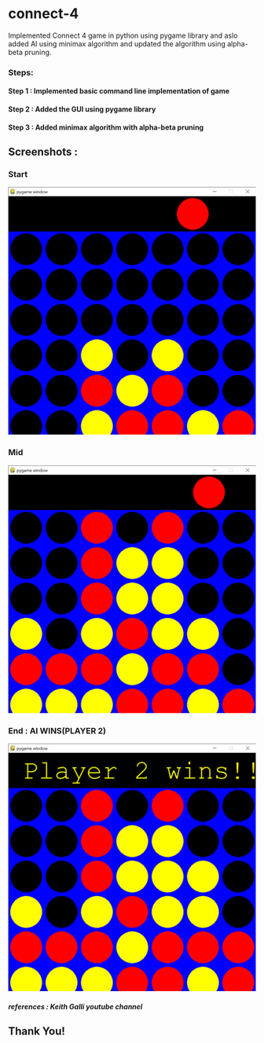 # connect-4
 Implemented Connect 4 game in python using pygame library and aslo added AI using minimax algorithm and updated the algorithm using alpha-beta pruning.
### Steps:
#### Step 1 : Implemented basic command line implementation of game
#### Step 2 : Added the GUI using pygame library
#### Step 3 : Added minimax algorithm with alpha-beta pruning

## Screenshots :
### Start
![Start](https://github.com/kapilbhise/connect-4/blob/master/pygame%20window%2003-07-2021%2016_21_59.png?raw=true)
### Mid
![Mid](https://github.com/kapilbhise/connect-4/blob/master/pygame%20window%2003-07-2021%2016_22_47.png?raw=true)
### End : AI WINS(PLAYER 2)
![End](https://github.com/kapilbhise/connect-4/blob/master/pygame%20window%2003-07-2021%2016_22_51.png?raw=true)

##### references : Keith Galli youtube channel

## Thank You!

